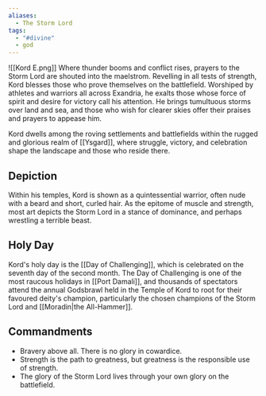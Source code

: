 ```yaml
---
aliases:
  - The Storm Lord
tags:
  - "#divine"
  - god
---
```

![[Kord E.png]]
Where thunder booms and conflict rises, prayers to the Storm Lord are shouted into the maelstrom. Revelling in all tests of strength, Kord blesses those who prove themselves on the battlefield. Worshiped by athletes and warriors all across Exandria, he exalts those whose force of spirit and desire for victory call his attention. He brings tumultuous storms over land and sea, and those who wish for clearer skies offer their praises and prayers to appease him.

Kord dwells among the roving settlements and battlefields within the rugged and glorious realm of [[Ysgard]], where struggle, victory, and celebration shape the landscape and those who reside there.
## Depiction
Within his temples, Kord is shown as a quintessential warrior, often nude with a beard and short, curled hair. As the epitome of muscle and strength, most art depicts the Storm Lord in a stance of dominance, and perhaps wrestling a terrible beast.
## Holy Day
Kord's holy day is the [[Day of Challenging]], which is celebrated on the seventh day of the second month. The Day of Challenging is one of the most raucous holidays in [[Port Damali]], and thousands of spectators attend the annual Godsbrawl held in the Temple of Kord to root for their favoured deity's champion, particularly the chosen champions of the Storm Lord and [[Moradin|the All-Hammer]].
## Commandments
- Bravery above all. There is no glory in cowardice.
- Strength is the path to greatness, but greatness is the responsible use of strength.
- The glory of the Storm Lord lives through your own glory on the battlefield.
